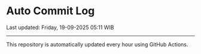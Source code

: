 # Auto Commit Log

Last updated: Friday, 19-09-2025 05:11 WIB

---

This repository is automatically updated every hour using GitHub Actions.
